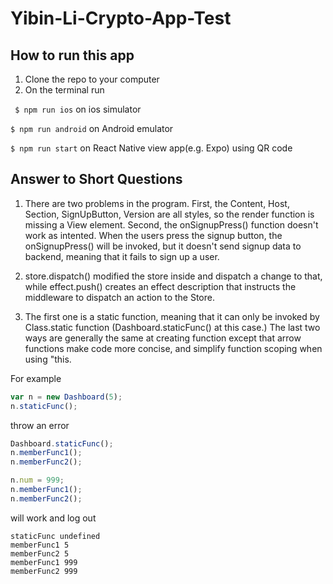 # Yibin-Li-Crypto-App-Test
## How to run this app
1. Clone the repo to your computer
2. On the terminal run

``` $ npm run ios``` on ios simulator

``` $ npm run android ``` on Android emulator

``` $ npm run start ``` on React Native view app(e.g. Expo) using QR code

## Answer to Short Questions
1. There are two problems in the program. First, the Content, Host, Section, SignUpButton, 
Version are all styles, so the render function is missing a View element. Second, 
the onSignupPress() function doesn't work as intented. When the users press the signup button,
the onSignupPress() will be invoked, but it doesn't send signup data to backend, meaning that 
it fails to sign up a user.

2. store.dispatch() modified the store inside and dispatch a change to that, while 
effect.push() creates an effect description that instructs the middleware to dispatch 
an action to the Store.

3. The first one is a static function, meaning that it can only be invoked by 
Class.static function (Dashboard.staticFunc() at this case.) The last two ways are generally 
the same at creating function except that arrow functions make code more concise, and simplify 
function scoping when using "this.

For example

```javascript
var n = new Dashboard(5);
n.staticFunc();
```

throw an error

```javascript
Dashboard.staticFunc();
n.memberFunc1();
n.memberFunc2();

n.num = 999;
n.memberFunc1();
n.memberFunc2();
```
will work and log out

```
staticFunc undefined
memberFunc1 5
memberFunc2 5
memberFunc1 999
memberFunc2 999
```
